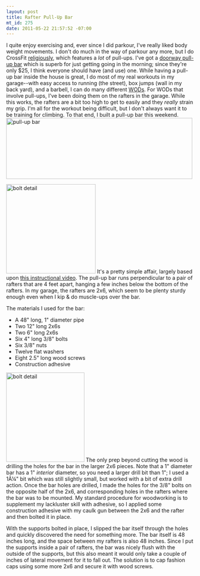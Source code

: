 ```yaml
--- 
layout: post
title: Rafter Pull-Up Bar
mt_id: 275
date: 2011-05-22 21:57:52 -07:00
---
```

I quite enjoy exercising and, ever since I did parkour, I've really liked body weight movements. I don't do much in the way of parkour any more, but I do CrossFit [religiously](http://www.flickr.com/photos/dinomite/5722067913/in/photostream), which features a *lot* of pull-ups.  I've got a [doorway pull-up bar](http://www.amazon.com/Iron-Total-Upper-Body-Workout/dp/B001EJMS6K/ref=sr_1_7) which is superb for just getting going in the morning; since they're only $25, I think everyone should have (and use) one.  While having a pull-up bar inside the house is great, I do most of my real workouts in my garage--with easy access to running (the street), box jumps (wall in my back yard), and a barbell, I can do many different [WODs](http://www.crossfit.com/cf-info/faq.html#General0).  For WODs that involve pull-ups, I've been doing them on the rafters in the garage.  While this works, the rafters are a bit too high to get to easily and they *really* strain my grip.  I'm all for the workout being difficult, but I don't always want it to be training for climbing.  To that end, I built a pull-up bar this weekend.
<a href="http://www.flickr.com/photos/dinomite/5749073468/in/photostream"><img alt="pull-up bar" src="http://farm3.static.flickr.com/2702/5749073468_34876074a9.jpg" width="500" height="164" class="mt-image-center" /></a>

<a href="http://www.flickr.com/photos/dinomite/5748521987/in/set-72157626658390219/"><img alt="bolt detail" src="http://farm3.static.flickr.com/2160/5748521987_81c1001769_m.jpg" width="240" height="240" class="mt-image-right" /></a>
It's a pretty simple affair, largely based upon [this instructional video](http://www.youtube.com/watch?v=S4vk4M-Vr5o).  The pull-up bar runs perpendicular to a pair of rafters that are 4 feet apart, hanging a few inches below the bottom of the rafters.  In my garage, the rafters are 2x6, which seem to be plenty sturdy enough even when I kip & do muscle-ups over the bar.

The materials I used for the bar:

  * A 48" long, 1" diameter pipe
  * Two 12" long 2x6s
  * Two 6" long 2x6s
  * Six 4" long 3/8" bolts
  * Six 3/8" nuts
  * Twelve flat washers
  * Eight 2.5" long wood screws
  * Construction adhesive

<a href="http://www.flickr.com/photos/dinomite/5748523795/in/set-72157626658390219"><img alt="bolt detail" src="http://farm4.static.flickr.com/3430/5748523795_25a4de0930_m.jpg" width="210" height="240" class="mt-image-right" /></a>
The only prep beyond cutting the wood is drilling the holes for the bar in the larger 2x6 pieces.  Note that a 1" diameter bar has a 1" *interior* diameter, so you need a larger drill bit than 1"; I used a 1Â¼" bit which was still slightly small, but worked with a bit of extra drill action.  Once the bar holes are drilled, I made the holes for the 3/8" bolts on the opposite half of the 2x6, and corresponding holes in the rafters where the bar was to be mounted.  My standard procedure for woodworking is to supplement my lackluster skill with adhesive, so I applied some construction adhesive with my caulk gun between the 2x6 and the rafter and then bolted it in place.

With the supports bolted in place, I slipped the bar itself through the holes and quickly discovered the need for something more.  The bar itself is 48 inches long, and the space between my rafters is also 48 inches.  Since I put the supports inside a pair of rafters, the bar was nicely flush with the outside of the supports, but this also meant it would only take a couple of inches of lateral movement for it to fall out.  The solution is to cap fashion caps using some more 2x6 and secure it with wood screws. 
